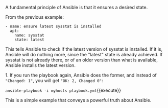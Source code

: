 
A fundamental principle of Ansible is that it ensures a desired state.

From the previous example:

```
- name: ensure latest sysstat is installed
  apt:
    name: sysstat
    state: latest
```

This tells Ansible to check if the latest version of sysstat is installed. If it is, Ansible will do nothing more, since the "latest" state is already achieved. If sysstat is not already there, or of an older version than what is available, Ansible installs the latest version.

1\. If you run the playbook again, Ansible does the former, and instead of `"Changed: 1"`, you will get `"OK: 2, Changed 0"`:

`ansible-playbook -i myhosts playbook.yml`{{execute}}

This is a simple example that conveys a powerful truth about Ansible.
